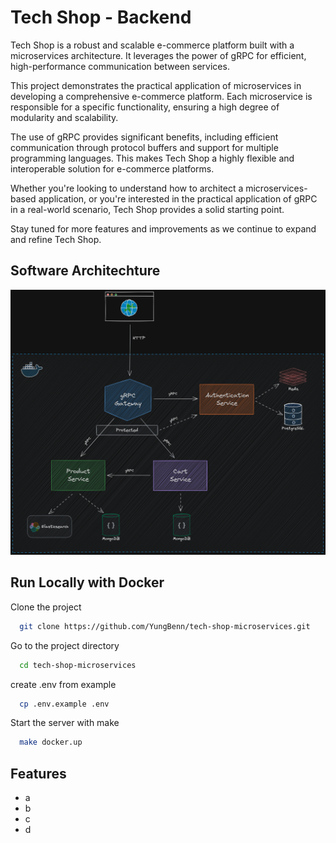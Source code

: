 
# Tech Shop - Backend

Tech Shop is a robust and scalable e-commerce platform built with a microservices architecture. It leverages the power of gRPC for efficient, high-performance communication between services.

This project demonstrates the practical application of microservices in developing a comprehensive e-commerce platform. Each microservice is responsible for a specific functionality, ensuring a high degree of modularity and scalability.

The use of gRPC provides significant benefits, including efficient communication through protocol buffers and support for multiple programming languages. This makes Tech Shop a highly flexible and interoperable solution for e-commerce platforms.

Whether you're looking to understand how to architect a microservices-based application, or you're interested in the practical application of gRPC in a real-world scenario, Tech Shop provides a solid starting point.

Stay tuned for more features and improvements as we continue to expand and refine Tech Shop.


## Software Architechture

![tech-shop-architechture](tech-shop-architechture.png)
## Run Locally with Docker

Clone the project

```bash
  git clone https://github.com/YungBenn/tech-shop-microservices.git
```

Go to the project directory

```bash
  cd tech-shop-microservices
```

create .env  from example

```bash
  cp .env.example .env
```

Start the server with make

```bash
  make docker.up
```


## Features

- a
- b
- c
- d

